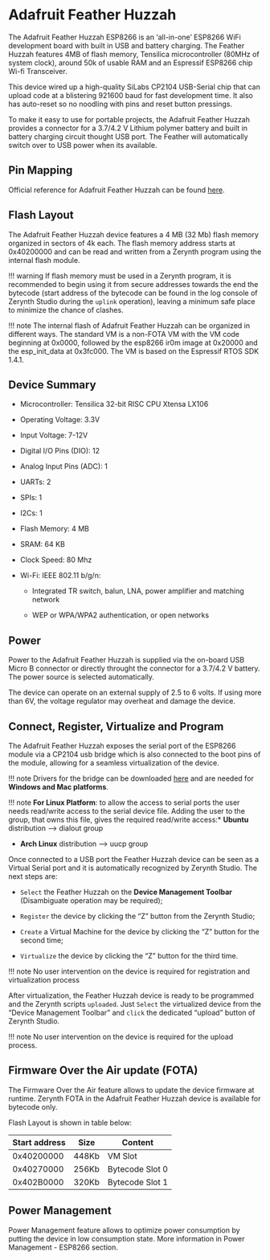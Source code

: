 # Adafruit Feather Huzzah

The Adafruit Feather Huzzah ESP8266 is an ‘all-in-one’ ESP8266 WiFi development board with built in USB and battery charging. The Feather Huzzah features 4MB of flash memory, Tensilica microcontroller (80MHz of system clock), around 50k of usable RAM and an Espressif ESP8266 chip Wi-fi Transceiver.

This device wired up a high-quality SiLabs CP2104 USB-Serial chip that can upload code at a blistering 921600 baud for fast development time. It also has auto-reset so no noodling with pins and reset button pressings.

To make it easy to use for portable projects, the Adafruit Feather Huzzah provides a connector for a 3.7/4.2 V Lithium polymer battery and built in battery charging circuit thought USB port. The Feather will automatically switch over to USB power when its available.

## Pin Mapping

Official reference for Adafruit Feather Huzzah can be found [here](https://www.adafruit.com/product/2821).

## Flash Layout

The Adafruit Feather Huzzah device features a 4 MB (32 Mb) flash memory organized in sectors of 4k each. The flash memory address starts at 0x40200000 and can be read and written from a Zerynth program using the internal flash module.

!!! warning
	If flash memory must be used in a Zerynth program, it is recommended to begin using it from secure addresses towards the end the bytecode (start address of the bytecode can be found in the log console of Zerynth Studio during the ```uplink``` operation), leaving a minimum safe place to minimize the chance of clashes.

!!! note
	The internal flash of Adafruit Feather Huzzah can be organized in different ways. The standard VM is a non-FOTA VM with the VM code beginning at 0x0000, followed by the esp8266 ir0m image at 0x20000 and the esp_init_data at 0x3fc000. The VM is based on the Espressif RTOS SDK 1.4.1.

## Device Summary


* Microcontroller: Tensilica 32-bit RISC CPU Xtensa LX106


* Operating Voltage: 3.3V


* Input Voltage: 7-12V


* Digital I/O Pins (DIO): 12


* Analog Input Pins (ADC): 1


* UARTs: 2


* SPIs: 1


* I2Cs: 1


* Flash Memory: 4 MB


* SRAM: 64 KB


* Clock Speed: 80 Mhz


* Wi-Fi: IEEE 802.11 b/g/n:


    * Integrated TR switch, balun, LNA, power amplifier and matching network


    * WEP or WPA/WPA2 authentication, or open networks

## Power

Power to the Adafruit Feather Huzzah is supplied via the on-board USB Micro B connector or directly throught the connector for a 3.7/4.2 V battery. The power source is selected automatically.

The device can operate on an external supply of 2.5 to 6 volts. If using more than 6V, the voltage regulator may overheat and damage the device.

## Connect, Register, Virtualize and Program

The Adafruit Feather Huzzah exposes the serial port of the ESP8266 module via a CP2104 usb bridge which is also connected to the boot pins of the module, allowing for a seamless virtualization of the device.

!!! note
	Drivers for the bridge can be downloaded [here](https://www.silabs.com/products/development-tools/software/usb-to-uart-bridge-vcp-drivers) and are needed for **Windows and Mac platforms**.

!!! note
	**For Linux Platform**: to allow the access to serial ports the user needs read/write access to the serial device file. Adding the user to the group, that owns this file, gives the required read/write access:* **Ubuntu** distribution –> dialout group
* **Arch Linux** distribution –> uucp group

Once connected to a USB port the Feather Huzzah device can be seen as a Virtual Serial port and it is automatically recognized by Zerynth Studio. The next steps are:


* ```Select``` the Feather Huzzah on the **Device Management Toolbar** (Disambiguate operation may be required);


* ```Register``` the device by clicking the “Z” button from the Zerynth Studio;


* ```Create``` a Virtual Machine for the device by clicking the “Z” button for the second time;


* ```Virtualize``` the device by clicking the “Z” button for the third time.

!!! note
	No user intervention on the device is required for registration and virtualization process

After virtualization, the Feather Huzzah device is ready to be programmed and the  Zerynth scripts ```uploaded```. Just ```Select``` the virtualized device from the “Device Management Toolbar” and ```click``` the dedicated “upload” button of Zerynth Studio.

!!! note
	No user intervention on the device is required for the upload process.

## Firmware Over the Air update (FOTA)

The Firmware Over the Air feature allows to update the device firmware at runtime. Zerynth FOTA in the Adafruit Feather Huzzah device is available for bytecode only.

Flash Layout is shown in table below:

| Start address | Size  | Content         |
|---------------|-------|-----------------|
| 0x40200000    | 448Kb | VM Slot         |
| 0x40270000    | 256Kb | Bytecode Slot 0 |
| 0x402B0000    | 320Kb | Bytecode Slot 1 |

## Power Management

Power Management feature allows to optimize power consumption by putting the device in low consumption state. More information in Power Management - ESP8266 section.
<!--stackedit_data:
eyJoaXN0b3J5IjpbLTE0NjEyMDc4ODgsNTMxODQ3OTgsNjgxOD
Q2MTk0XX0=
-->